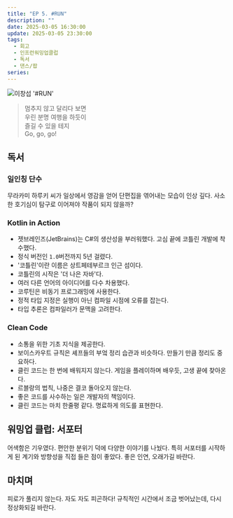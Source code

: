 ```yaml
---
title: "EP 5. #RUN"
description: ""
date: 2025-03-05 16:30:00
update: 2025-03-05 23:30:00
tags:
  - 회고
  - 인프런워밍업클럽
  - 독서
  - 댄스/팝
series: 
---
```


![이창섭 '#RUN'](4106536.jpg)

> 멈추지 않고 달리다 보면<br>
> 우린 분명 여행을 하듯이<br>
> 즐길 수 있을 테지<br>
> Go, go, go!

## 독서

### 일인칭 단수

무라카미 하루키 씨가 일상에서 영감을 얻어 단편집을 엮어내는 모습이 인상 깊다. 사소한 호기심이 탐구로 이어져야 작품이 되지 않을까?

### Kotlin in Action

- 젯브레인즈(JetBrains)는 C#의 생산성을 부러워했다. 고심 끝에 코틀린 개발에 착수했다.
- 정식 버전인 `1.0`버전까지 5년 걸렸다.
- '코틀린'이란 이름은 상트페테부르크 인근 섬이다.
- 코틀린의 시작은 '더 나은 자바'다.
- 여러 다른 언어의 아이디어를 다수 차용했다.
- 코루틴은 비동기 프로그래밍에 사용한다.
- 정적 타입 지정은 실행이 아닌 컴파일 시점에 오류를 잡는다.
- 타입 추론은 컴파일러가 문맥을 고려한다.

### Clean Code

- 소통을 위한 기초 지식을 제공한다.
- 보이스카우트 규칙은 셰프들의 부엌 정리 습관과 비슷하다. 만들기 만큼 정리도 중요하다.
- 클린 코드는 한 번에 배워지지 않는다. 게임을 플레이하며 배우듯, 고생 끝에 찾아온다.
- 르블랑의 법칙, 나중은 결코 돌아오지 않는다.
- 좋은 코드를 사수하는 일은 개발자의 책임이다.
- 클린 코드는 마치 한줄평 같다. 명료하게 의도를 표현한다.

## 워밍업 클럽: 서포터

어색함은 기우였다. 편안한 분위기 덕에 다양한 이야기를 나눴다. 특히 서포터를 시작하게 된 계기와 방향성을 직접 들은 점이 좋았다.
좋은 인연, 오래가길 바란다.

## 마치며

피로가 풀리지 않는다. 자도 자도 피곤하다! 규칙적인 시간에서 조금 벗어났는데, 다시 정상화되길 바란다.
